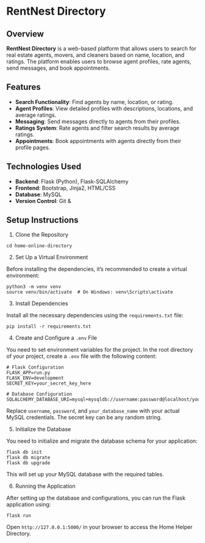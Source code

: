 # RentNest Directory

## Overview

**RentNest Directory** is a web-based platform that allows users to search for real estate agents, movers, and cleaners based on name, location, and ratings. The platform enables users to browse agent profiles, rate agents, send messages, and book appointments.

## Features

- **Search Functionality**: Find agents by name, location, or rating.
- **Agent Profiles**: View detailed profiles with descriptions, locations, and average ratings.
- **Messaging**: Send messages directly to agents from their profiles.
- **Ratings System**: Rate agents and filter search results by average ratings.
- **Appointments**: Book appointments with agents directly from their profile pages.

## Technologies Used

- **Backend**: Flask (Python), Flask-SQLAlchemy
- **Frontend**: Bootstrap, Jinja2, HTML/CSS
- **Database**: MySQL
- **Version Control**: Git &

## Setup Instructions

1. Clone the Repository

```git clone https://github.com/your-username/online-directory.git
cd home-online-directory
```
2. Set Up a Virtual Environment

Before installing the dependencies, it’s recommended to create a virtual environment:
```
python3 -m venv venv
source venv/bin/activate  # On Windows: venv\Scripts\activate
```
3. Install Dependencies

Install all the necessary dependencies using the `requirements.txt` file:

```
pip install -r requirements.txt
```

4. Create and Configure a `.env` File

You need to set environment variables for the project. In the root directory of your project, create a `.env` file with the following content:

```
# Flask Configuration
FLASK_APP=run.py
FLASK_ENV=development
SECRET_KEY=your_secret_key_here

# Database Configuration
SQLALCHEMY_DATABASE_URI=mysql+mysqldb://username:password@localhost/your_database_name
```

Replace `username`, `password`, and `your_database_name` with your actual MySQL credentials. The secret key can be any random string.

5. Initialize the Database

You need to initialize and migrate the database schema for your application:

```
flask db init
flask db migrate
flask db upgrade
```
This will set up your MySQL database with the required tables.

6. Running the Application

After setting up the database and configurations, you can run the Flask application using:

```
flask run
```
Open `http://127.0.0.1:5000/` in your browser to access the Home Helper Directory.

